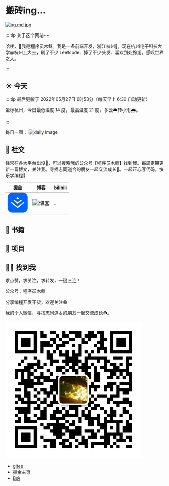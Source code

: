 # 搬砖ing...

[![bg.md.jpg](http://180.76.145.206:880/images/2022/05/28/bg.md.jpg)](http://180.76.145.206:880/image/UIb)

::: tip 关于这个网站~~

哈喽，👋我是程序员木鲸。我是一条前端开发，浙江杭州👴，现在杭州电子科技大学@杭州上大三，刷了不少 Leetcode、掉了不少头发、喜欢到处旅游，感叹世界之大。

:::

## ☀️ 今天

::: tip 最后更新于 2022年05月27日 6时53分（每天早上 6:30 自动更新）

坐标杭州，今日最低温度 14 度，最高温度 21 度，多云🌥️转小雨🌧️。

:::

每日一图：
![daily image](https://wallroom.io/img/1920x1080/bg-37901e1.jpg)


## 🙌 社交

经常在各大平台出没👻，可以搜索我的公众号【程序员木鲸】找到我。每周定期更新一篇博文，关注我。寻找志同道合的朋友一起交流成长🌻。一起开心写代码，快乐学编程💪

| [掘金](https://juejin.cn/user/127971529335368)               | [博客](http://180.76.145.206:999/)                           | [bilibili](https://space.bilibili.com/473874663)             |
| ------------------------------------------------------------ | ------------------------------------------------------------ | ------------------------------------------------------------ |
| [<img src="./assets/juejin.jpeg" alt="掘金" style="zoom:25%;" />](http://180.76.145.206:880/images/2022/05/28/juejin.png) | <img src="http://180.76.145.206:880/images/2022/05/28/icons8--64.png" alt="博客" style="zoom:125%;" /> | [<img src="http://180.76.145.206:880/images/2022/05/28/bilibili.jpg" alt="bilibili" style="zoom:12%;" />](https://space.bilibili.com/473874663) |


## 📘 书籍





## 💼 项目





## 🙋‍♂️ 找到我

求点赞，求关注，求转发，一键三连！

公众号：程序员木鲸

分享编程开发干货，欢迎关注😁

我的个人微信，寻找志同道＆的朋友一起交流成长☘️。

![code](./assets/weixin.png)

- [gitee](https://gitee.com/clover99)
- [掘金主页](https://juejin.cn/user/127971529335368)
- [B站](https://space.bilibili.com/473874663)


